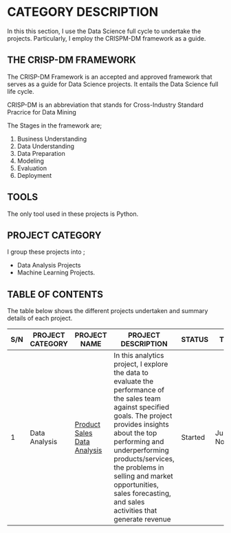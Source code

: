 # CATEGORY DESCRIPTION
In this this section, I use the Data Science full cycle to undertake the projects. Particularly, I employ the CRISPM-DM framework as a guide.


## THE CRISP-DM FRAMEWORK
The CRISP-DM Framework is an accepted and approved framework that serves as a guide for Data Science projects. It entails the Data Science full life cycle.

CRISP-DM is an abbreviation that stands for Cross-Industry Standard Pracrice for Data Mining

The Stages in the framework are;
1. Business Understanding
2. Data Understanding
3. Data Preparation
4. Modeling
5. Evaluation
6. Deployment

## TOOLS
The only tool used in these projects is Python.


## PROJECT CATEGORY
I group these projects into ;
- Data Analysis Projects  
- Machine Learning Projects.


## TABLE OF CONTENTS
The table below shows the different projects undertaken and summary details of each project.

|   S/N   | PROJECT CATEGORY | PROJECT NAME  | PROJECT DESCRIPTION| STATUS |TOOLS   |
|---------|------------------|---------------|-----|---|---|
|    1     |Data Analysis    | [Product Sales Data Analysis](https://github.com/elvis-darko/Personal-Projects/tree/main/FULL%20CYCLE%20PROJECTS/PRODUCT_SALES_DATA) |  In this analytics project, I explore the data to evaluate the performance of the sales team against specified goals. The project provides insights about the top performing and underperforming products/services, the problems in selling and market opportunities, sales forecasting, and sales activities that generate revenue  |Started   |Jupyter Notebook|

